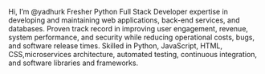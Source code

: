 Hi, I’m @yadhurk
Fresher Python Full Stack Developer expertise in developing and maintaining web 
applications, back-end services, and databases. Proven track record in improving 
user engagement, revenue, system performance, and security while reducing 
operational costs, bugs, and software release times. Skilled in Python, JavaScript, 
HTML, CSS,microservices architecture, automated testing, continuous integration, 
and software libraries and frameworks.
